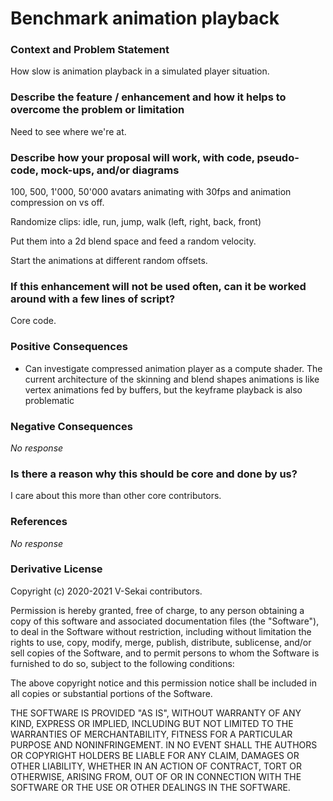 # Benchmark animation playback

### Context and Problem Statement

How slow is animation playback in a simulated player situation.

### Describe the feature / enhancement and how it helps to overcome the problem or limitation

Need to see where we're at.

### Describe how your proposal will work, with code, pseudo-code, mock-ups, and/or diagrams

100, 500, 1'000, 50'000 avatars animating with 30fps and animation compression on vs off.

Randomize clips: idle, run, jump, walk (left, right, back, front) 

Put them into a 2d blend space and feed a random velocity.

Start the animations at different random offsets.

### If this enhancement will not be used often, can it be worked around with a few lines of script?

Core code.

### Positive Consequences

* Can investigate compressed animation player as a compute shader. The current architecture of the skinning and blend shapes animations is like vertex animations fed by buffers, but the keyframe playback is also problematic

### Negative Consequences

_No response_

### Is there a reason why this should be core and done by us?

I care about this more than other core contributors.

### References

_No response_

### Derivative License

Copyright (c) 2020-2021 V-Sekai contributors.

Permission is hereby granted, free of charge, to any person obtaining a copy
of this software and associated documentation files (the "Software"), to deal
in the Software without restriction, including without limitation the rights
to use, copy, modify, merge, publish, distribute, sublicense, and/or sell
copies of the Software, and to permit persons to whom the Software is
furnished to do so, subject to the following conditions:

The above copyright notice and this permission notice shall be included in all
copies or substantial portions of the Software.

THE SOFTWARE IS PROVIDED "AS IS", WITHOUT WARRANTY OF ANY KIND, EXPRESS OR
IMPLIED, INCLUDING BUT NOT LIMITED TO THE WARRANTIES OF MERCHANTABILITY,
FITNESS FOR A PARTICULAR PURPOSE AND NONINFRINGEMENT. IN NO EVENT SHALL THE
AUTHORS OR COPYRIGHT HOLDERS BE LIABLE FOR ANY CLAIM, DAMAGES OR OTHER
LIABILITY, WHETHER IN AN ACTION OF CONTRACT, TORT OR OTHERWISE, ARISING FROM,
OUT OF OR IN CONNECTION WITH THE SOFTWARE OR THE USE OR OTHER DEALINGS IN THE
SOFTWARE.
